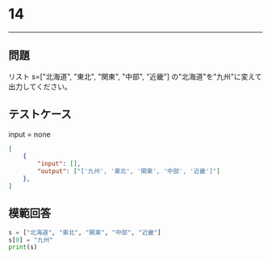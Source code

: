 # 14

---
## 問題

リスト s=["北海道", "東北", "関東", "中部", "近畿"] の"北海道"を"九州"に変えて出力してください。

## テストケース
input = none
```json
[
	{
		"input": [],
		"output": ["['九州', '東北', '関東', '中部', '近畿']"]
  	},
]
```

## 模範回答
```python
s = ["北海道", "東北", "関東", "中部", "近畿"]
s[0] = "九州"
print(s)
```